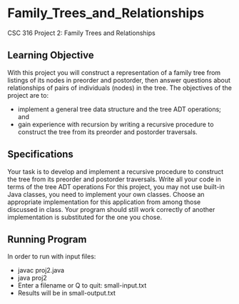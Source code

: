# Family_Trees_and_Relationships
CSC 316 Project 2: Family Trees and Relationships

## Learning Objective
With this project you will construct a representation of a family tree from listings of its nodes in preorder and postorder, then answer questions about relationships of pairs of individuals (nodes) in the tree. The objectives of the project are to:
* implement a general tree data structure and the tree ADT operations; and
* gain experience with recursion by writing a recursive procedure to construct the tree from its
preorder and postorder traversals.

## Specifications
Your task is to develop and implement a recursive procedure to construct the tree from its preorder and postorder traversals. Write all your code in terms of the tree ADT operations For this project, you may not use built-in Java classes, you need to implement your own classes. Choose an appropriate implementation for this application from among those discussed in class. Your program should still work correctly of another implementation is substituted for the one you chose.

## Running Program
In order to run with input files:

* javac proj2.java
* java proj2
* Enter a filename or Q to quit: small-input.txt
* Results will be in small-output.txt